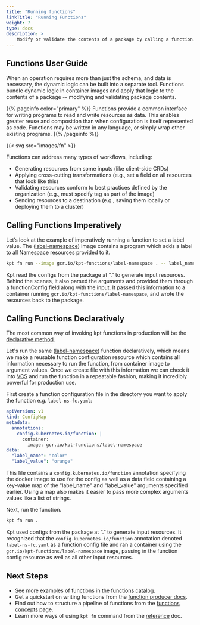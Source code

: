 ```yaml
---
title: "Running functions"
linkTitle: "Running Functions"
weight: 7
type: docs
description: >
    Modify or validate the contents of a package by calling a function.
---
```


## Functions User Guide

When an operation requires more than just the schema, and data is necessary,
the dynamic logic can be built into a separate tool.
Functions bundle dynamic logic in container images and apply that logic to the
contents of a package -- modifying and validating package contents.

{{% pageinfo color="primary" %}}
Functions provide a common interface for writing programs to read and write
resources as data. This enables greater reuse and composition than when
configuration is itself represented as code. Functions may be written in any
language, or simply wrap other existing programs.
{{% /pageinfo %}}

{{< svg src="images/fn" >}}

Functions can address many types of workflows, including:

- Generating resources from some inputs (like client-side CRDs)
- Applying cross-cutting transformations (e.g., set a field on all resources that
  look like this)
- Validating resources conform to best practices defined by the organization
  (e.g., must specify tag as part of the image)
- Sending resources to a destination (e.g., saving them locally or deploying them to a cluster)

## Calling Functions Imperatively

Let’s look at the example of imperatively running a function to set a label
value.  The ([label-namespace]) image contains a program which adds a label to all Namespace resources
provided to it.

```sh
kpt fn run --image gcr.io/kpt-functions/label-namespace . -- label_name=color label_value=orange
```

Kpt read the configs from the package at “.” to generate input resources. Behind the scenes, it also
parsed the arguments and provided them through a functionConfig field along with the input. It passed
this information to a container running `gcr.io/kpt-functions/label-namespace`, and wrote the resources
back to the package.

## Calling Functions Declaratively

The most common way of invoking kpt functions in production will be the [declarative method].

Let's run the same ([label-namespace]) function declaratively, which means we make a reusable function
configuration resource which contains all information necessary to run the function, from container
image to argument values. Once we create file with this information we can check it into [VCS](https://en.wikipedia.org/wiki/Version_control) and
run the function in a repeatable fashion, making it incredibly powerful for production use.

First create a function configuration file in the directory you want to apply the function
e.g. `label-ns-fc.yaml`:

```yaml
apiVersion: v1
kind: ConfigMap
metadata:
  annotations:
    config.kubernetes.io/function: |
      container:
        image: gcr.io/kpt-functions/label-namespace
data:
  "label_name": "color"
  "label_value": "orange"
```

This file contains a `config.kubernetes.io/function` annotation specifying the docker image to use for
the config as well as a data field containing a key-value map of the "label_name" and "label_value"
arguments specified earlier. Using a map also makes it easier to pass more complex arguments values like
a list of strings.

Next, run the function.

```sh
kpt fn run .
```

Kpt used configs from the package at “.” to generate input resources. It recognized that the
`config.kubernetes.io/function` annotation denoted  `label-ns-fc.yaml` as a function config file and ran
a container using the `gcr.io/kpt-functions/label-namespace` image, passing in the function config
resource as well as all other input resources.

## Next Steps

- See more examples of functions in the [functions catalog].
- Get a quickstart on writing functions from the [function producer docs].
- Find out how to structure a pipeline of functions from the [functions concepts] page.
- Learn more ways of using `kpt fn` command from the [reference] doc.

[label-namespace]: https://github.com/GoogleContainerTools/kpt-functions-sdk/blob/master/ts/hello-world/src/label_namespace.ts
[functions catalog]: catalog/
[function producer docs]: ../../producer/functions/
[functions concepts]: ../../../concepts/functions/
[declarative method]: ../../../reference/fn/run/#declaratively-run-one-or-more-functions
[reference]: ../../../reference/fn/run/
